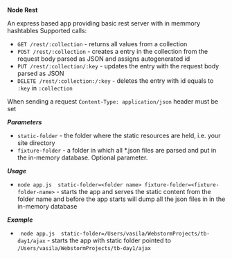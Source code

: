 **Node Rest**

An express based app providing basic rest server with in memmory hashtables
Supported calls:
- `GET /rest/:collection` - returns all values from a collection
- `POST /rest/:collection` - creates a entry in the collection from the request body parsed as JSON and assigns autogenerated id
- `PUT /rest/:collection/:key` - updates the entry with the request body parsed as JSON
- `DELETE /rest/:collection:/:key` - deletes the entry with id equals to `:key` in `:collection` 

When sending a request `Content-Type: application/json` header must be set
 
***Parameters***
- `static-folder` - the folder where the static resources are held, i.e. your site directory
- `fixture-folder` - a folder in which all *.json files are parsed and put in the in-memory database. Optional parameter.

***Usage***
- `node app.js  static-folder=<folder name> fixture-folder=<fixture-folder-name>` - starts the app and serves the static content from the folder name
and before the app starts will dump all the json files in <fixture-folder-name> in the in-memory database

***Example***
 - ` node app.js  static-folder=/Users/vasila/WebstormProjects/tb-day1/ajax` - starts the app with static folder pointed to `/Users/vasila/WebstormProjects/tb-day1/ajax`
